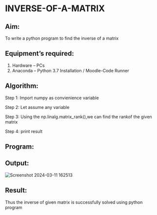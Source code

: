 # INVERSE-OF-A-MATRIX
## Aim:
To write a python program to find the inverse of a matrix
## Equipment’s required:
1. 	Hardware – PCs
2. 	Anaconda – Python 3.7 Installation / Moodle-Code Runner
## Algorithm:
Step 1:
Import numpy as convienience variable

Step 2:
Let assume any variable

Step 3:
Using the np.linalg.matrix_rank(),we can find the rankof the given matrix

Step 4:
print result
## Program:


## Output:
![Screenshot 2024-03-11 162513](https://github.com/Sanafathima95773/INVERSE-OF-A-MATRIX/assets/147084627/c47a0957-7d2b-46b7-bab7-5b8e476605fa)

## Result:
Thus the inverse of given matrix is successfully solved using python program

